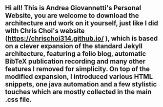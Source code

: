 ## Hi all! This is Andrea Giovannetti's Personal Website, you are welcome to download the architecture and work on it yourself, just like I did with Chris Choi's website (https://chrischoi314.github.io/ ), which is based on a clever expansion of the standard Jekyll architecture, featuring a folio blog, automatic BibTeX publication recording and many other features I removed for simplicity. On top of the modified expansion, I introduced various HTML snippets, one java automation and a few stylistic touches which are mostly collected in the main .css file.